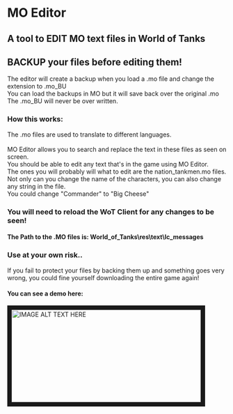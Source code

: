 # MO Editor

## A tool to EDIT MO text files in World of Tanks

## BACKUP your files before editing them!

The editor will create a backup when you load a .mo file and change the extension to .mo_BU<br/>
You can load the backups in MO but it will save back over the original .mo<br/>
The .mo_BU will never be over written.<br/>


### How this works:

The .mo files are used to translate to different languages.<br/><br/>
MO Editor allows you to search and replace the text in these files as seen on screen.<br/>
You should be able to edit any text that's in the game using MO Editor.<br/>
The ones you will probably will what to edit are the nation_tankmen.mo files.<br/>
Not only can you change the name of the characters, you can also change any string in the file.<br/>
You could change "Commander" to "Big Cheese"<br/>

### You will need to reload the WoT Client for any changes to be seen!

#### The Path to the .MO files is: World_of_Tanks\res\text\lc_messages


### Use at your own risk..

If you fail to protect your files by backing them up and something goes very wrong, you could fine yourself downloading the entire game again!<br/>

#### You can see a demo here:
<a href="http://www.youtube.com/watch?feature=player_embedded&v=HVhnA8gfp5E
" target="_blank"><img src="http://tnmshouse.com/lychee/uploads/big/ca048d85b58615223a429417698cb243.png" 
alt="IMAGE ALT TEXT HERE" width="435" height="212" border="10" /></a>

